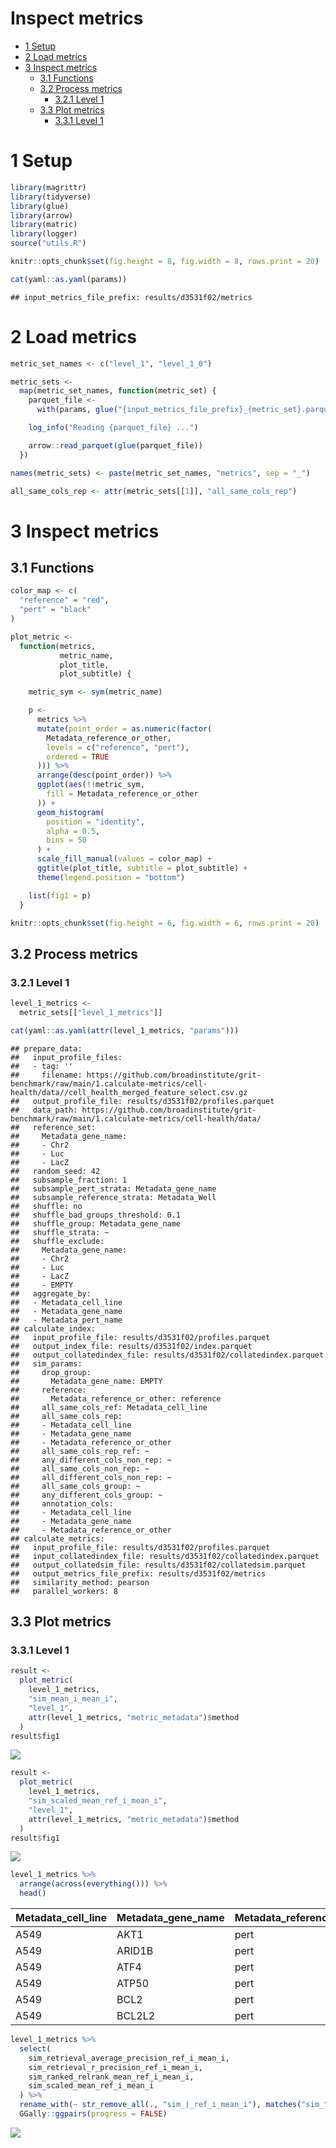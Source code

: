 Inspect metrics
================

-   [1 Setup](#setup)
-   [2 Load metrics](#load-metrics)
-   [3 Inspect metrics](#inspect-metrics)
    -   [3.1 Functions](#functions)
    -   [3.2 Process metrics](#process-metrics)
        -   [3.2.1 Level 1](#level-1)
    -   [3.3 Plot metrics](#plot-metrics)
        -   [3.3.1 Level 1](#level-1-1)

# 1 Setup

``` r
library(magrittr)
library(tidyverse)
library(glue)
library(arrow)
library(matric)
library(logger)
source("utils.R")
```

``` r
knitr::opts_chunk$set(fig.height = 8, fig.width = 8, rows.print = 20)
```

``` r
cat(yaml::as.yaml(params))
```

    ## input_metrics_file_prefix: results/d3531f02/metrics

# 2 Load metrics

``` r
metric_set_names <- c("level_1", "level_1_0")

metric_sets <-
  map(metric_set_names, function(metric_set) {
    parquet_file <-
      with(params, glue("{input_metrics_file_prefix}_{metric_set}.parquet"))

    log_info("Reading {parquet_file} ...")

    arrow::read_parquet(glue(parquet_file))
  })

names(metric_sets) <- paste(metric_set_names, "metrics", sep = "_")

all_same_cols_rep <- attr(metric_sets[[1]], "all_same_cols_rep")
```

# 3 Inspect metrics

## 3.1 Functions

``` r
color_map <- c(
  "reference" = "red",
  "pert" = "black"
)

plot_metric <-
  function(metrics,
           metric_name,
           plot_title,
           plot_subtitle) {

    metric_sym <- sym(metric_name)

    p <-
      metrics %>%
      mutate(point_order = as.numeric(factor(
        Metadata_reference_or_other,
        levels = c("reference", "pert"),
        ordered = TRUE
      ))) %>%
      arrange(desc(point_order)) %>%
      ggplot(aes(!!metric_sym,
        fill = Metadata_reference_or_other
      )) +
      geom_histogram(
        position = "identity",
        alpha = 0.5,
        bins = 50
      ) +
      scale_fill_manual(values = color_map) +
      ggtitle(plot_title, subtitle = plot_subtitle) +
      theme(legend.position = "bottom")

    list(fig1 = p)
  }
```

``` r
knitr::opts_chunk$set(fig.height = 6, fig.width = 6, rows.print = 20)
```

## 3.2 Process metrics

### 3.2.1 Level 1

``` r
level_1_metrics <-
  metric_sets[["level_1_metrics"]]
```

``` r
cat(yaml::as.yaml(attr(level_1_metrics, "params")))
```

    ## prepare_data:
    ##   input_profile_files:
    ##   - tag: ''
    ##     filename: https://github.com/broadinstitute/grit-benchmark/raw/main/1.calculate-metrics/cell-health/data//cell_health_merged_feature_select.csv.gz
    ##   output_profile_file: results/d3531f02/profiles.parquet
    ##   data_path: https://github.com/broadinstitute/grit-benchmark/raw/main/1.calculate-metrics/cell-health/data/
    ##   reference_set:
    ##     Metadata_gene_name:
    ##     - Chr2
    ##     - Luc
    ##     - LacZ
    ##   random_seed: 42
    ##   subsample_fraction: 1
    ##   subsample_pert_strata: Metadata_gene_name
    ##   subsample_reference_strata: Metadata_Well
    ##   shuffle: no
    ##   shuffle_bad_groups_threshold: 0.1
    ##   shuffle_group: Metadata_gene_name
    ##   shuffle_strata: ~
    ##   shuffle_exclude:
    ##     Metadata_gene_name:
    ##     - Chr2
    ##     - Luc
    ##     - LacZ
    ##     - EMPTY
    ##   aggregate_by:
    ##   - Metadata_cell_line
    ##   - Metadata_gene_name
    ##   - Metadata_pert_name
    ## calculate_index:
    ##   input_profile_file: results/d3531f02/profiles.parquet
    ##   output_index_file: results/d3531f02/index.parquet
    ##   output_collatedindex_file: results/d3531f02/collatedindex.parquet
    ##   sim_params:
    ##     drop_group:
    ##       Metadata_gene_name: EMPTY
    ##     reference:
    ##       Metadata_reference_or_other: reference
    ##     all_same_cols_ref: Metadata_cell_line
    ##     all_same_cols_rep:
    ##     - Metadata_cell_line
    ##     - Metadata_gene_name
    ##     - Metadata_reference_or_other
    ##     all_same_cols_rep_ref: ~
    ##     any_different_cols_non_rep: ~
    ##     all_same_cols_non_rep: ~
    ##     all_different_cols_non_rep: ~
    ##     all_same_cols_group: ~
    ##     any_different_cols_group: ~
    ##     annotation_cols:
    ##     - Metadata_cell_line
    ##     - Metadata_gene_name
    ##     - Metadata_reference_or_other
    ## calculate_metrics:
    ##   input_profile_file: results/d3531f02/profiles.parquet
    ##   input_collatedindex_file: results/d3531f02/collatedindex.parquet
    ##   output_collatedsim_file: results/d3531f02/collatedsim.parquet
    ##   output_metrics_file_prefix: results/d3531f02/metrics
    ##   similarity_method: pearson
    ##   parallel_workers: 8

## 3.3 Plot metrics

### 3.3.1 Level 1

``` r
result <-
  plot_metric(
    level_1_metrics,
    "sim_mean_i_mean_i",
    "level_1",
    attr(level_1_metrics, "metric_metadata")$method
  )
result$fig1
```

![](4.inspect_metrics_files/figure-gfm/unnamed-chunk-13-1.png)<!-- -->

``` r
result <-
  plot_metric(
    level_1_metrics,
    "sim_scaled_mean_ref_i_mean_i",
    "level_1",
    attr(level_1_metrics, "metric_metadata")$method
  )
result$fig1
```

![](4.inspect_metrics_files/figure-gfm/unnamed-chunk-14-1.png)<!-- -->

``` r
level_1_metrics %>%
  arrange(across(everything())) %>%
  head()
```

<div class="kable-table">

| Metadata\_cell\_line | Metadata\_gene\_name | Metadata\_reference\_or\_other | sim\_scaled\_mean\_ref\_i\_mean\_i | sim\_scaled\_mean\_ref\_i\_median\_i | sim\_scaled\_median\_ref\_i\_mean\_i | sim\_scaled\_median\_ref\_i\_median\_i | sim\_ranked\_relrank\_mean\_ref\_i\_mean\_i | sim\_ranked\_relrank\_mean\_ref\_i\_median\_i | sim\_ranked\_relrank\_median\_ref\_i\_mean\_i | sim\_ranked\_relrank\_median\_ref\_i\_median\_i | sim\_mean\_i\_mean\_i | sim\_mean\_i\_median\_i | sim\_median\_i\_mean\_i | sim\_median\_i\_median\_i | sim\_mean\_stat\_ref\_i\_mean\_i | sim\_mean\_stat\_ref\_i\_median\_i | sim\_sd\_stat\_ref\_i\_mean\_i | sim\_sd\_stat\_ref\_i\_median\_i | sim\_stat\_signal\_n\_ref\_i\_mean\_i | sim\_stat\_signal\_n\_ref\_i\_median\_i | sim\_stat\_background\_n\_ref\_i\_mean\_i | sim\_stat\_background\_n\_ref\_i\_median\_i | sim\_retrieval\_average\_precision\_ref\_i\_mean\_i | sim\_retrieval\_average\_precision\_ref\_i\_median\_i | sim\_retrieval\_r\_precision\_ref\_i\_mean\_i | sim\_retrieval\_r\_precision\_ref\_i\_median\_i |
|:---------------------|:---------------------|:-------------------------------|-----------------------------------:|-------------------------------------:|-------------------------------------:|---------------------------------------:|--------------------------------------------:|----------------------------------------------:|----------------------------------------------:|------------------------------------------------:|----------------------:|------------------------:|------------------------:|--------------------------:|---------------------------------:|-----------------------------------:|-------------------------------:|---------------------------------:|--------------------------------------:|----------------------------------------:|------------------------------------------:|--------------------------------------------:|----------------------------------------------------:|------------------------------------------------------:|----------------------------------------------:|------------------------------------------------:|
| A549                 | AKT1                 | pert                           |                          1.8857475 |                            1.8857475 |                            1.8857475 |                              1.8857475 |                                   0.1000000 |                                          0.10 |                                     0.1000000 |                                            0.10 |             0.7121593 |               0.7121593 |               0.7121593 |                 0.7121593 |                        0.0793564 |                          0.0793564 |                      0.3367990 |                        0.3367990 |                                     1 |                                       1 |                                        10 |                                          10 |                                           1.0000000 |                                             1.0000000 |                                     1.0000000 |                                             1.0 |
| A549                 | ARID1B               | pert                           |                          1.0999742 |                            1.0999742 |                            1.0999742 |                              1.0999742 |                                   0.2500000 |                                          0.25 |                                     0.2500000 |                                            0.25 |             0.7707023 |               0.7707023 |               0.7707023 |                 0.7707023 |                        0.2384475 |                          0.2384475 |                      0.4908080 |                        0.4908080 |                                     1 |                                       1 |                                        10 |                                          10 |                                           0.6250000 |                                             0.6250000 |                                     0.5000000 |                                             0.5 |
| A549                 | ATF4                 | pert                           |                          1.1806536 |                            1.1806536 |                            1.1806536 |                              1.1806536 |                                   0.1000000 |                                          0.10 |                                     0.1000000 |                                            0.10 |             0.9628017 |               0.9628017 |               0.9628017 |                 0.9628017 |                        0.3115576 |                          0.3115576 |                      0.5516414 |                        0.5516414 |                                     1 |                                       1 |                                        10 |                                          10 |                                           1.0000000 |                                             1.0000000 |                                     1.0000000 |                                             1.0 |
| A549                 | ATP50                | pert                           |                          0.5154094 |                            0.5154094 |                            0.5154094 |                              0.5154094 |                                   0.5000000 |                                          0.50 |                                     0.5000000 |                                            0.50 |             0.5140409 |               0.5140409 |               0.5140409 |                 0.5140409 |                        0.2587826 |                          0.2587826 |                      0.5207830 |                        0.5207830 |                                     1 |                                       1 |                                        10 |                                          10 |                                           0.2083333 |                                             0.2083333 |                                     0.0000000 |                                             0.0 |
| A549                 | BCL2                 | pert                           |                          0.9022461 |                            0.9022461 |                            0.9022461 |                              0.9022461 |                                   0.4000000 |                                          0.40 |                                     0.4000000 |                                            0.40 |             0.6423438 |               0.6423438 |               0.6423438 |                 0.6423438 |                        0.2127670 |                          0.2127670 |                      0.4764602 |                        0.4764602 |                                     1 |                                       1 |                                        10 |                                          10 |                                           0.2500000 |                                             0.2500000 |                                     0.0000000 |                                             0.0 |
| A549                 | BCL2L2               | pert                           |                         -0.0598092 |                            0.3639012 |                           -0.0598092 |                              0.3639012 |                                   0.6166667 |                                          0.55 |                                     0.6166667 |                                            0.55 |             0.0301770 |               0.0429705 |               0.0301770 |                 0.0429705 |                        0.1015549 |                          0.0360615 |                      0.3110222 |                        0.3312583 |                                     2 |                                       2 |                                        10 |                                          10 |                                           0.3543110 |                                             0.3095238 |                                     0.1666667 |                                             0.0 |

</div>

``` r
level_1_metrics %>%
  select(
    sim_retrieval_average_precision_ref_i_mean_i,
    sim_retrieval_r_precision_ref_i_mean_i,
    sim_ranked_relrank_mean_ref_i_mean_i,
    sim_scaled_mean_ref_i_mean_i
  ) %>%
  rename_with(~ str_remove_all(., "sim_|_ref_i_mean_i"), matches("sim_")) %>%
  GGally::ggpairs(progress = FALSE)
```

![](4.inspect_metrics_files/figure-gfm/unnamed-chunk-16-1.png)<!-- -->
